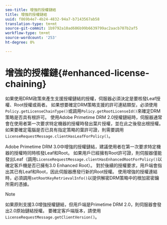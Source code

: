 ```yaml
---
seo-title: 增強的授權鏈結
title: 增強的授權鏈結
uuid: f869b4e7-4b24-4832-94a7-b7143567ab58
translation-type: tm+mt
source-git-commit: 1b9792a10ad606b99b6639799ac2aacb707b2af5
workflow-type: tm+mt
source-wordcount: '253'
ht-degree: 0%

---
```



# 增強的授權鏈{#enhanced-license-chaining}

如果使用DRM政策來產生支援授權鏈結的授權，伺服器必須決定是要核發Leaf授權、Root授權或兩者。 如果想要確定DRM策略支援的許可連結類型，必須使用`Policy.getLicenseChainType()`或調用`Policy.getRootLicenseId()`來確定DRM策略是否具有根許可。 使用Adobe Primetime DRM 2.0授權鏈結時，伺服器通常會在使用者第一次要求特定機器的授權時發出葉片授權，並在此之後發出根授權。 如果要確定電腦是否已具有指定策略的葉許可證，則需要調用`LicenseRequestMessage.clientHasLeafForPolicy()`。

Adobe Primetime DRM 3.0中增強的授權鏈結，建議使用者在第一次要求特定機器的授權時同時核發Leaf和Root。 如果用戶已經擁有Root許可證，則伺服器僅能發出Leaf（調用`LicenseRequestMessage.clientHasEnhancedRootForPolicy()`以確定客戶機是否已擁有3.0 Enhanced Root）。 對於後續的授權要求，用戶端會指出其已有Leaf和Root，因此伺服器應發行新的Root授權。 使用增強的授權連結時，必須調用`setRootKeyRetrievalInfo()`以提供解密DRM策略中的根加密密鑰所需的憑據。

>[!NOTE]
>
>如果原則支援3.0增強授權鏈結，但用戶端是Primetime DRM 2.0，則伺服器會發出2.0原始鏈結授權。 要確定客戶端版本，請使用`LicenseRequestMessage.getClientVersion()`。

